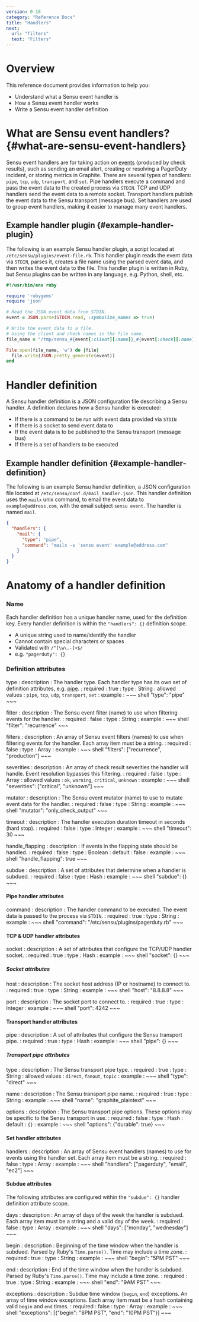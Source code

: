 ```yaml
---
version: 0.18
category: "Reference Docs"
title: "Handlers"
next:
  url: "filters"
  text: "Filters"
---
```


# Overview

This reference document provides information to help you:

- Understand what a Sensu event handler is
- How a Sensu event handler works
- Write a Sensu event handler definition

# What are Sensu event handlers? {#what-are-sensu-event-handlers}

Sensu event handlers are for taking action on [events](events) (produced by check results), such as sending an email alert, creating or resolving a PagerDuty incident, or storing metrics in Graphite. There are several types of handlers: `pipe`, `tcp`, `udp`, `transport`, and `set`. Pipe handlers execute a command and pass the event data to the created process via `STDIN`. TCP and UDP handlers send the event data to a remote socket. Transport handlers publish the event data to the Sensu transport (message bus). Set handlers are used to group event handlers, making it easier to manage many event handlers.

## Example handler plugin {#example-handler-plugin}

The following is an example Sensu handler plugin, a script located at `/etc/sensu/plugins/event-file.rb`. This handler plugin reads the event data via `STDIN`, parses it, creates a file name using the parsed event data, and then writes the event data to the file. This handler plugin is written in Ruby, but Sensu plugins can be written in any language, e.g. Python, shell, etc.

~~~ ruby
#!/usr/bin/env ruby

require 'rubygems'
require 'json'

# Read the JSON event data from STDIN.
event = JSON.parse(STDIN.read, :symbolize_names => true)

# Write the event data to a file.
# Using the client and check names in the file name.
file_name = "/tmp/sensu_#{event[:client][:name]}_#{event[:check][:name]}.json"

File.open(file_name, 'w') do |file|
  file.write(JSON.pretty_generate(event))
end
~~~

# Handler definition

A Sensu handler definition is a JSON configuration file describing a Sensu handler. A definition declares how a Sensu handler is executed:

- If there is a command to be run with event data provided via `STDIN`
- If there is a socket to send event data to
- If the event data is to be published to the Sensu transport (message bus)
- If there is a set of handlers to be executed

## Example handler definition {#example-handler-definition}

The following is an example Sensu handler definition, a JSON configuration file located at `/etc/sensu/conf.d/mail_handler.json`. This handler definition uses the `mailx` unix command, to email the event data to `example@address.com`, with the email subject `sensu event`. The handler is named `mail`.

~~~ json
{
  "handlers": {
    "mail": {
      "type": "pipe",
      "command": "mailx -s 'sensu event' example@address.com"
    }
  }
}
~~~

# Anatomy of a handler definition

### Name

Each handler definition has a unique handler name, used for the definition key. Every handler definition is within the `"handlers": {}` definition scope.

- A unique string used to name/identify the handler
- Cannot contain special characters or spaces
- Validated with `/^[\w\.-]+$/`
- e.g. `"pagerduty": {}`

### Definition attributes

type
: description
  : The handler type. Each handler type has its own set of definition attributes, e.g. [pipe](#pipe-handler-attributes).
: required
  : true
: type
  : String
: allowed values
  : `pipe`, `tcp`, `udp`, `transport`, `set`
: example
  : ~~~ shell
    "type": "pipe"
    ~~~

filter
: description
  : The Sensu event filter (name) to use when filtering events for the handler.
: required
  : false
: type
  : String
: example
  : ~~~ shell
    "filter": "recurrence"
    ~~~

filters
: description
  : An array of Sensu event filters (names) to use when filtering events for the handler. Each array item must be a string.
: required
  : false
: type
  : Array
: example
  : ~~~ shell
    "filters": ["recurrence", "production"]
    ~~~

severities
: description
  : An array of check result severities the handler will handle. Event resolution bypasses this filtering.
: required
  : false
: type
  : Array
: allowed values
  : `ok`, `warning`, `critical`, `unknown`
: example
  : ~~~ shell
    "severities": ["critical", "unknown"]
    ~~~

mutator
: description
  : The Sensu event mutator (name) to use to mutate event data for the handler.
: required
  : false
: type
  : String
: example
  : ~~~ shell
    "mutator": "only_check_output"
    ~~~

timeout
: description
  : The handler execution duration timeout in seconds (hard stop).
: required
  : false
: type
  : Integer
: example
  : ~~~ shell
    "timeout": 30
    ~~~

handle_flapping
: description
  : If events in the flapping state should be handled.
: required
  : false
: type
  : Boolean
: default
  : false
: example
  : ~~~ shell
    "handle_flapping": true
    ~~~

subdue
: description
  : A set of attributes that determine when a handler is subdued.
: required
  : false
: type
  : Hash
: example
  : ~~~ shell
    "subdue": {}
    ~~~

#### Pipe handler attributes

command
: description
  : The handler command to be executed. The event data is passed to the process via `STDIN`.
: required
  : true
: type
  : String
: example
  : ~~~ shell
    "command": "/etc/sensu/plugins/pagerduty.rb"
    ~~~

#### TCP & UDP handler attributes

socket
: description
  : A set of attributes that configure the TCP/UDP handler socket.
: required
  : true
: type
  : Hash
: example
  : ~~~ shell
    "socket": {}
    ~~~

##### Socket attributes

host
: description
  : The socket host address (IP or hostname) to connect to.
: required
  : true
: type
  : String
: example
  : ~~~ shell
    "host": "8.8.8.8"
    ~~~

port
: description
  : The socket port to connect to.
: required
  : true
: type
  : Integer
: example
  : ~~~ shell
    "port": 4242
    ~~~

#### Transport handler attributes

pipe
: description
  : A set of attributes that configure the Sensu transport pipe.
: required
  : true
: type
  : Hash
: example
  : ~~~ shell
    "pipe": {}
    ~~~

##### Transport pipe attributes

type
: description
  : The Sensu transport pipe type.
: required
  : true
: type
  : String
: allowed values
  : `direct`, `fanout`, `topic`
: example
  : ~~~ shell
    "type": "direct"
    ~~~

name
: description
  : The Sensu transport pipe name.
: required
  : true
: type
  : String
: example
  : ~~~ shell
    "name": "graphite_plaintext"
    ~~~

options
: description
  : The Sensu transport pipe options. These options may be specific to the Sensu transport in use.
: required
  : false
: type
  : Hash
: default
  : `{}`
: example
  : ~~~ shell
    "options": {"durable": true}
    ~~~

#### Set handler attributes

handlers
: description
  : An array of Sensu event handlers (names) to use for events using the handler set. Each array item must be a string.
: required
  : false
: type
  : Array
: example
  : ~~~ shell
    "handlers": ["pagerduty", "email", "ec2"]
    ~~~

#### Subdue attributes

The following attributes are configured within the `"subdue": {}` handler definition attribute scope.

days
: description
  : An array of days of the week the handler is subdued. Each array item must be a string and a valid day of the week.
: required
  : false
: type
  : Array
: example
  : ~~~ shell
    "days": ["monday", "wednesday"]
    ~~~

begin
: description
  : Beginning of the time window when the handler is subdued. Parsed by Ruby's `Time.parse()`. Time may include a time zone.
: required
  : true
: type
  : String
: example
  : ~~~ shell
    "begin": "5PM PST"
    ~~~

end
: description
  : End of the time window when the handler is subdued. Parsed by Ruby's `Time.parse()`. Time may include a time zone.
: required
  : true
: type
  : String
: example
  : ~~~ shell
    "end": "9AM PST"
    ~~~

exceptions
: description
  : Subdue time window (`begin`, `end`) exceptions. An array of time window exceptions. Each array item must be a hash containing valid `begin` and `end` times.
: required
  : false
: type
  : Array
: example
  : ~~~ shell
    "exceptions": [{"begin": "8PM PST", "end": "10PM PST"}]
    ~~~
